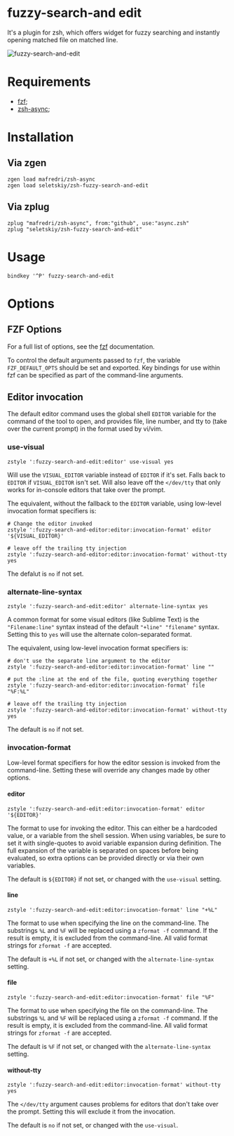 # fuzzy-search-and edit

It's a plugin for zsh, which offers widget for fuzzy searching and instantly
opening matched file on matched line.

![fuzzy-search-and-edit](https://cloud.githubusercontent.com/assets/674812/16119705/79da30a2-33fe-11e6-9827-416c961a8b5f.gif)

# Requirements

* [fzf](https://github.com/junegunn/fzf);
* [zsh-async](https://github.com/mafredri/zsh-async);

# Installation

## Via zgen

```fzf
zgen load mafredri/zsh-async
zgen load seletskiy/zsh-fuzzy-search-and-edit
```

## Via zplug

```fzf
zplug "mafredri/zsh-async", from:"github", use:"async.zsh"
zplug "seletskiy/zsh-fuzzy-search-and-edit"
```

# Usage

```fzf
bindkey '^P' fuzzy-search-and-edit
```

# Options

## FZF Options
For a full list of options, see the [fzf](https://github.com/junegunn/fzf) documentation.

To control the default arguments passed to `fzf`, the variable `FZF_DEFAULT_OPTS` should be set and exported.  Key bindings for use within fzf can be specified as part of the command-line arguments.

## Editor invocation

The default editor command uses the global shell `EDITOR` variable for the command of the tool to open, and provides file, line number, and tty to (take over the current prompt) in the format used by vi/vim.

### use-visual
```fzf
zstyle ':fuzzy-search-and-edit:editor' use-visual yes
```
Will use the `VISUAL_EDITOR` variable instead of `EDITOR` if it's set.  Falls back to `EDITOR` if `VISUAL_EDITOR` isn't set.  Will also leave off the `</dev/tty` that only works for in-console editors that take over the prompt.

The equivalent, without the fallback to the `EDITOR` variable, using low-level invocation format specifiers is:

```fzf
# Change the editor invoked
zstyle ':fuzzy-search-and-editor:editor:invocation-format' editor '${VISUAL_EDITOR}'

# leave off the trailing tty injection
zstyle ':fuzzy-search-and-editor:editor:invocation-format' without-tty yes
```

The defalut is `no` if not set.

### alternate-line-syntax
```fzf
zstyle ':fuzzy-search-and-edit:editor' alternate-line-syntax yes
```

A common format for some visual editors (like Sublime Text) is the `"Filename:line"` syntax instead of the default `"+line" "filename"` syntax.  Setting this to `yes` will use the alternate colon-separated format.

The equivalent, using low-level invocation format specifiers is:

```fzf
# don't use the separate line argument to the editor
zstyle ':fuzzy-search-and-editor:editor:invocation-format' line ""

# put the :line at the end of the file, quoting everything together
zstyle ':fuzzy-search-and-editor:editor:invocation-format' file "%F:%L"

# leave off the trailing tty injection
zstyle ':fuzzy-search-and-editor:editor:invocation-format' without-tty yes
```

The default is `no` if not set.

### invocation-format
Low-level format specifiers for how the editor session is invoked from the command-line.  Setting these will override any changes made by other options.

#### editor
```fzf
zstyle ':fuzzy-search-and-edit:editor:invocation-format' editor '${EDITOR}'
```
The format to use for invoking the editor.  This can either be a hardcoded value, or a variable from the shell session.  When using variables, be sure to set it with single-quotes to avoid variable expansion during definition.  The full expansion of the variable is separated on spaces before being evaluated, so extra options can be provided directly or via their own variables.

The default is `${EDITOR}` if not set, or changed with the `use-visual` setting.

#### line
```fzf
zstyle ':fuzzy-search-and-edit:editor:invocation-format' line "+%L"
```
The format to use when specifying the line on the command-line.  The substrings `%L` and `%F` will be replaced using a `zformat -f` command.  If the result is empty, it is excluded from the command-line.  All valid format strings for `zformat -f` are accepted.

The default is `+%L` if not set, or changed with the `alternate-line-syntax` setting.

#### file
```fzf
zstyle ':fuzzy-search-and-edit:editor:invocation-format' file "%F"
```
The format to use when specifying the file on the command-line.  The substrings `%L` and `%F` will be replaced using a `zformat -f` command.  If the result is empty, it is excluded from the command-line. All valid format strings for `zformat -f` are accepted.

The default is `%F` if not set, or changed with the `alternate-line-syntax` setting.

#### without-tty
```fzf
zstyle ':fuzzy-search-and-edit:editor:invocation-format' without-tty yes
```
The `</dev/tty` argument causes problems for editors that don't take over the prompt.  Setting this will exclude it from the invocation.

The default is `no` if not set, or changed with the `use-visual`.
